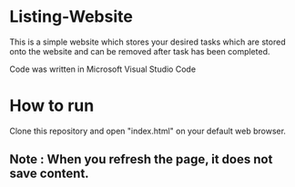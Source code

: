 # Listing-Website

This is a simple website which stores your desired tasks which are stored onto the website and can be removed after task has been completed.

Code was written in Microsoft Visual Studio Code

# How to run
Clone this repository and open "index.html" on your default web browser. 


## Note : When you refresh the page, it does not save content.
